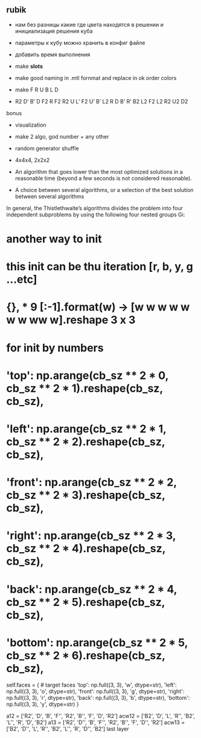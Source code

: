 ## rubik

* нам без разницы какие где цвета находятся в решении и инициализация решения куба
* параметры к кубу можно хранить в конфиг файле
* добавить время выполнения
* make __slots__
* make good naming in .mtl fornmat and replace in ok order colors


* make F R U B L D
* R2 D’ B’ D F2 R F2 R2 U L’ F2 U’ B’ L2 R D B’ R’ B2 L2 F2 L2 R2 U2 D2


bonus
* visualization
* make 2 algo, god number + any other
* random generator shuffle
* 4x4x4, 2x2x2

* An algorithm that goes lower than the most optimized solutions in a reasonable
time (beyond a few seconds is not considered reasonable).
* A choice between several algorithms, or a selection of the best solution between
several algorithms


In general, the Thistlethwaite’s algorithms divides the problem into four
independent subproblems by using the following four nested groups Gi:

# another way to init
# this init can be thu iteration [r, b, y, g ...etc]
# {}, * 9 [:-1].format(w) -> [w w w w w w w ww w].reshape 3 x 3

# for init by numbers
# 'top': np.arange(cb_sz ** 2 * 0, cb_sz ** 2 * 1).reshape(cb_sz, cb_sz),
# 'left': np.arange(cb_sz ** 2 * 1, cb_sz ** 2 * 2).reshape(cb_sz, cb_sz),
# 'front': np.arange(cb_sz ** 2 * 2, cb_sz ** 2 * 3).reshape(cb_sz, cb_sz),
# 'right': np.arange(cb_sz ** 2 * 3, cb_sz ** 2 * 4).reshape(cb_sz, cb_sz),
# 'back': np.arange(cb_sz ** 2 * 4, cb_sz ** 2 * 5).reshape(cb_sz, cb_sz),
# 'bottom': np.arange(cb_sz ** 2 * 5, cb_sz ** 2 * 6).reshape(cb_sz, cb_sz),


self.faces = {   # target faces
            'top': np.full((3, 3), 'w', dtype=str), 'left': np.full((3, 3), 'o', dtype=str),
            'front': np.full((3, 3), 'g', dtype=str), 'right': np.full((3, 3), 'r', dtype=str),
            'back': np.full((3, 3), 'b', dtype=str), 'bottom': np.full((3, 3), 'y', dtype=str)
        }

a12 = ['R2', 'D', 'B', 'F\'', 'R2', 'B\'', 'F', 'D', 'R2']
        acw12 = ['B2', 'D', 'L', 'R\'', 'B2', 'L\'', 'R', 'D', 'B2']
        a13 = ['R2', 'D\'', 'B', 'F\'', 'R2', 'B\'', 'F', 'D\'', 'R2']
        acw13 = ['B2', 'D\'', 'L', 'R\'', 'B2', 'L\'', 'R', 'D\'', 'B2']
last layer